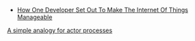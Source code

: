 

- [How One Developer Set Out To Make The Internet Of Things Manageable](http://readwrite.com/2014/07/10/akka-jonas-boner-concurrency-distributed-computing-internet-of-things/)



[A simple analogy for actor processes](https://github.com/nicferrier/nicsblog/blob/master/blog/drafts/actors-explained-as-pipemills.creole)

